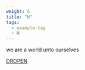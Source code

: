 ```yaml
---
weight: 6
title: "N"
tags:
  - example-tag
  - N
---
```


we are a world unto ourselves 

[DROPEN](N/_index.md)
